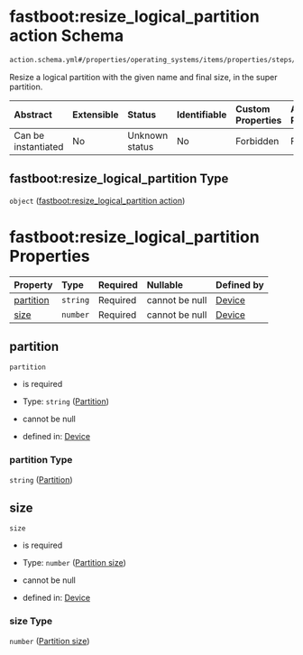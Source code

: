 # fastboot:resize_logical_partition action Schema

```txt
action.schema.yml#/properties/operating_systems/items/properties/steps/items/properties/actions/items/properties/fastboot:resize_logical_partition
```

Resize a logical partition with the given name and final size, in the super partition.

| Abstract            | Extensible | Status         | Identifiable | Custom Properties | Additional Properties | Access Restrictions | Defined In                                                          |
| :------------------ | :--------- | :------------- | :----------- | :---------------- | :-------------------- | :------------------ | :------------------------------------------------------------------ |
| Can be instantiated | No         | Unknown status | No           | Forbidden         | Forbidden             | none                | [device.schema.json*](../device.schema.json "open original schema") |

## fastboot:resize_logical_partition Type

`object` ([fastboot:resize_logical_partition action](device-properties-operating-systems-operating-system-properties-steps-step-properties-group-step-action-properties-fastbootresize_logical_partition-action.md))

# fastboot:resize_logical_partition Properties

| Property                | Type     | Required | Nullable       | Defined by                                                                                                                                                                                                                                                                                                                                                             |
| :---------------------- | :------- | :------- | :------------- | :--------------------------------------------------------------------------------------------------------------------------------------------------------------------------------------------------------------------------------------------------------------------------------------------------------------------------------------------------------------------- |
| [partition](#partition) | `string` | Required | cannot be null | [Device](device-properties-operating-systems-operating-system-properties-steps-step-properties-group-step-action-properties-fastbootresize_logical_partition-action-properties-partition.md "action.schema.yml#/properties/operating_systems/items/properties/steps/items/properties/actions/items/properties/fastboot:resize_logical_partition/properties/partition") |
| [size](#size)           | `number` | Required | cannot be null | [Device](device-properties-operating-systems-operating-system-properties-steps-step-properties-group-step-action-properties-fastbootresize_logical_partition-action-properties-partition-size.md "action.schema.yml#/properties/operating_systems/items/properties/steps/items/properties/actions/items/properties/fastboot:resize_logical_partition/properties/size") |

## partition



`partition`

*   is required

*   Type: `string` ([Partition](device-properties-operating-systems-operating-system-properties-steps-step-properties-group-step-action-properties-fastbootresize_logical_partition-action-properties-partition.md))

*   cannot be null

*   defined in: [Device](device-properties-operating-systems-operating-system-properties-steps-step-properties-group-step-action-properties-fastbootresize_logical_partition-action-properties-partition.md "action.schema.yml#/properties/operating_systems/items/properties/steps/items/properties/actions/items/properties/fastboot:resize_logical_partition/properties/partition")

### partition Type

`string` ([Partition](device-properties-operating-systems-operating-system-properties-steps-step-properties-group-step-action-properties-fastbootresize_logical_partition-action-properties-partition.md))

## size



`size`

*   is required

*   Type: `number` ([Partition size](device-properties-operating-systems-operating-system-properties-steps-step-properties-group-step-action-properties-fastbootresize_logical_partition-action-properties-partition-size.md))

*   cannot be null

*   defined in: [Device](device-properties-operating-systems-operating-system-properties-steps-step-properties-group-step-action-properties-fastbootresize_logical_partition-action-properties-partition-size.md "action.schema.yml#/properties/operating_systems/items/properties/steps/items/properties/actions/items/properties/fastboot:resize_logical_partition/properties/size")

### size Type

`number` ([Partition size](device-properties-operating-systems-operating-system-properties-steps-step-properties-group-step-action-properties-fastbootresize_logical_partition-action-properties-partition-size.md))
